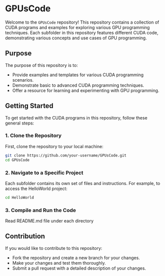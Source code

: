 # GPUsCode

Welcome to the `GPUsCode` repository! This repository contains a collection of CUDA programs and examples for exploring various GPU programming techniques. Each subfolder in this repository features different CUDA code, demonstrating various concepts and use cases of GPU programming.

## Purpose

The purpose of this repository is to:
- Provide examples and templates for various CUDA programming scenarios.
- Demonstrate basic to advanced CUDA programming techniques.
- Offer a resource for learning and experimenting with GPU programming.

## Getting Started

To get started with the CUDA programs in this repository, follow these general steps:

### 1. Clone the Repository

First, clone the repository to your local machine:
```bash
git clone https://github.com/your-username/GPUsCode.git
cd GPUsCode
```

### 2. Navigate to a Specific Project

Each subfolder contains its own set of files and instructions. For example, to access the HelloWorld project:
```bash
cd HelloWorld
```

### 3. Compile and Run the Code

Read README.md file under each directory

## Contribution

If you would like to contribute to this repository:

- Fork the repository and create a new branch for your changes.
- Make your changes and test them thoroughly.
- Submit a pull request with a detailed description of your changes.

